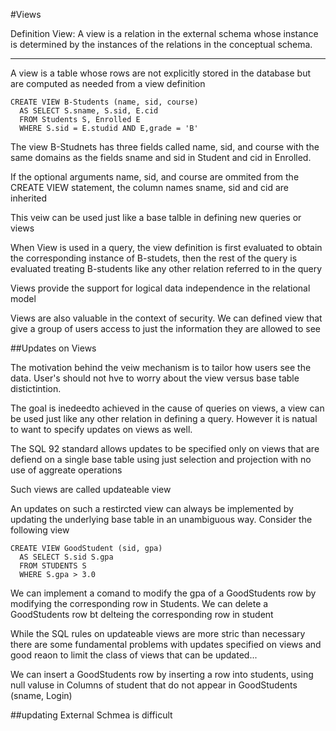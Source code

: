 #Views

Definition View:
A view is a relation in the external schema whose instance is determined by the instances of the relations in the conceptual schema.

---

A view is a table whose rows are not explicitly stored in the database but are computed as needed from a view definition

```
CREATE VIEW B-Students (name, sid, course)
  AS SELECT S.sname, S.sid, E.cid
  FROM Students S, Enrolled E
  WHERE S.sid = E.studid AND E,grade = 'B'
```

The view B-Studnets has three fields called name, sid, and course with the same domains as the fields sname and sid in Student and cid in Enrolled.

If the optional arguments name, sid, and course are ommited from the CREATE VIEW statement, the column names sname, sid and cid are inherited

This veiw can be used just like a base talble in defining new queries or views

When View is used in a query, the view definition is first evaluated to obtain the corresponding instance of B-studets, then the rest of the query is evaluated treating B-students like any other relation referred to in the query

Views provide the support for logical data independence in the relational model

Views are also valuable in the context of security. We can defined view that give a group of users access to just the information they are allowed to see

##Updates on Views

The motivation behind the veiw mechanism is to tailor how users see the data. User's should not hve to worry about the view versus base table distictintion.

The goal is inedeedto achieved in the cause of queries on views, a view can be used just like any other relation in defining a query. However it is natual to want to specify updates on views as well.


The SQL 92 standard allows updates to be specified only on views that are defiend on a single base table using just selection and projection with no use of aggreate operations

Such views are called updateable view

An updates on such a restircted view can always be implemented by updating the underlying base table in an unambiguous way. Consider the following view

```
CREATE VIEW GoodStudent (sid, gpa)
  AS SELECT S.sid S.gpa
  FROM STUDENTS S
  WHERE S.gpa > 3.0
```

We can implement a comand to modify the gpa of a GoodStudents row by modifying the corresponding row in Students. 
We can delete a GoodStudents row bt delteing the corresponding row in student

While the SQL rules on updateable views are more stric than necessary there are some fundamental problems with updates specified on views and good reaon to limit the class of views that can be updated...

We can insert a GoodStudents row by inserting a row into students, using null valuse in Columns of student that do not appear in GoodStudents (sname, Login)

##updating External Schmea is difficult

